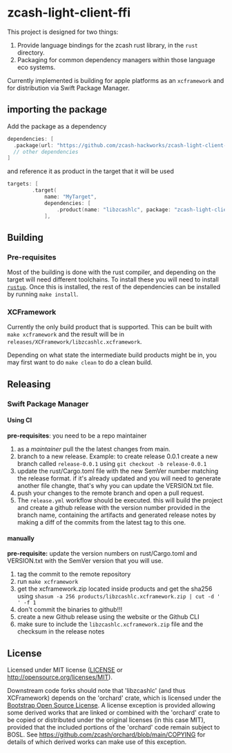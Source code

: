 # zcash-light-client-ffi

This project is designed for two things:

1. Provide language bindings for the zcash rust library, in the `rust` directory.  
2. Packaging for common dependency managers within those language eco systems.

Currently implemented is building for apple platforms as an `xcframework` and for distribution via Swift Package Manager.


## importing the package
Add the package as a dependency
````Swift
dependencies: [
  .package(url: "https://github.com/zcash-hackworks/zcash-light-client-ffi", from: "0.1.2")
  // other dependencies
]
````

and reference it as product in the target that it will be used

````Swift
targets: [
        .target(
            name: "MyTarget",
            dependencies: [
                .product(name: "libzcashlc", package: "zcash-light-client-ffi")
            ],
````

## Building

### Pre-requisites

Most of the building is done with the rust compiler, and depending on the target will need different toolchains. To install these you will need to install [`rustup`](https://rustup.rs). Once this is installed, the rest of the dependencies can be installed by running `make install`.

### XCFramework

Currently the only build product that is supported. This can be built with `make xcframework` and the result will be in `releases/XCFramework/libzcashlc.xcframework`.

Depending on what state the intermediate build products might be in, you may first want to do `make clean` to do a clean build.


## Releasing

### Swift Package Manager

#### Using CI

**pre-requisites**: you need to be a repo maintainer


1. as a *maintainer* pull the the latest changes from main.
2. branch to a new release. Example: to create release 0.0.1
create a new branch called `release-0.0.1` using `git checkout -b release-0.0.1`
3. update the rust/Cargo.toml file with the new SemVer number matching the
release format. if it's already updated and you will need to generate another
file changte, that's why you can update the VERSION.txt file.
4. push your changes to the remote branch and open a pull request.
5. The `release.yml` workflow should be executed. this will build
the project and create a github release with the version number provided
in the branch name, containing the artifacts and generated release notes 
by making a diff of the commits from the latest tag to this one.

#### manually
**pre-requisite:** update the version numbers on rust/Cargo.toml and VERSION.txt with the SemVer version that you will use. 
1. tag the commit to the remote repository
2. run `make xcframework`
3. get the xcframework.zip located inside products and get the sha256 using `shasum -a 256 products/libzcashlc.xcframework.zip | cut -d ' ' -f 1`
4. don't commit the binaries to github!!!
5. create a new Github release using the website or the Github CLI
6. make sure to include the `libzcashlc.xcframework.zip` file and the checksum in the release notes

## License

Licensed under MIT license ([LICENSE](LICENSE) or http://opensource.org/licenses/MIT).

Downstream code forks should note that 'libzcashlc' (and thus XCFramework)
depends on the 'orchard' crate, which is licensed under the [Bootstrap Open
Source License](https://github.com/zcash/orchard/blob/main/LICENSE-BOSL).  A
license exception is provided allowing some derived works that are linked or
combined with the 'orchard' crate to be copied or distributed under the original
licenses (in this case MIT), provided that the included portions of the
'orchard' code remain subject to BOSL.  See
https://github.com/zcash/orchard/blob/main/COPYING for details of which derived
works can make use of this exception.
